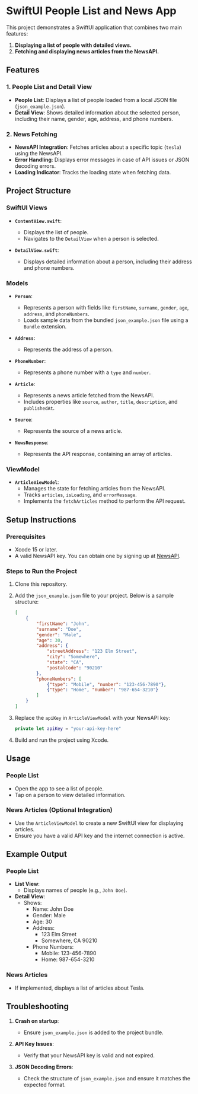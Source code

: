 # SwiftUI People List and News App

This project demonstrates a SwiftUI application that combines two main features:

1. **Displaying a list of people with detailed views.**
2. **Fetching and displaying news articles from the NewsAPI.**

## Features

### 1. People List and Detail View
- **People List**: Displays a list of people loaded from a local JSON file (`json_example.json`).
- **Detail View**: Shows detailed information about the selected person, including their name, gender, age, address, and phone numbers.

### 2. News Fetching
- **NewsAPI Integration**: Fetches articles about a specific topic (`tesla`) using the NewsAPI.
- **Error Handling**: Displays error messages in case of API issues or JSON decoding errors.
- **Loading Indicator**: Tracks the loading state when fetching data.

## Project Structure

### SwiftUI Views
- **`ContentView.swift`**:
  - Displays the list of people.
  - Navigates to the `DetailView` when a person is selected.

- **`DetailView.swift`**:
  - Displays detailed information about a person, including their address and phone numbers.

### Models
- **`Person`**:
  - Represents a person with fields like `firstName`, `surname`, `gender`, `age`, `address`, and `phoneNumbers`.
  - Loads sample data from the bundled `json_example.json` file using a `Bundle` extension.

- **`Address`**:
  - Represents the address of a person.

- **`PhoneNumber`**:
  - Represents a phone number with a `type` and `number`.

- **`Article`**:
  - Represents a news article fetched from the NewsAPI.
  - Includes properties like `source`, `author`, `title`, `description`, and `publishedAt`.

- **`Source`**:
  - Represents the source of a news article.

- **`NewsResponse`**:
  - Represents the API response, containing an array of articles.

### ViewModel
- **`ArticleViewModel`**:
  - Manages the state for fetching articles from the NewsAPI.
  - Tracks `articles`, `isLoading`, and `errorMessage`.
  - Implements the `fetchArticles` method to perform the API request.

## Setup Instructions

### Prerequisites
- Xcode 15 or later.
- A valid NewsAPI key. You can obtain one by signing up at [NewsAPI](https://newsapi.org/).

### Steps to Run the Project
1. Clone this repository.
2. Add the `json_example.json` file to your project. Below is a sample structure:

    ```json
    [
        {
            "firstName": "John",
            "surname": "Doe",
            "gender": "Male",
            "age": 30,
            "address": {
                "streetAddress": "123 Elm Street",
                "city": "Somewhere",
                "state": "CA",
                "postalCode": "90210"
            },
            "phoneNumbers": [
                {"type": "Mobile", "number": "123-456-7890"},
                {"type": "Home", "number": "987-654-3210"}
            ]
        }
    ]
    ```

3. Replace the `apiKey` in `ArticleViewModel` with your NewsAPI key:
    ```swift
    private let apiKey = "your-api-key-here"
    ```

4. Build and run the project using Xcode.

## Usage

### People List
- Open the app to see a list of people.
- Tap on a person to view detailed information.

### News Articles (Optional Integration)
- Use the `ArticleViewModel` to create a new SwiftUI view for displaying articles.
- Ensure you have a valid API key and the internet connection is active.

## Example Output

### People List
- **List View**:
  - Displays names of people (e.g., `John Doe`).
- **Detail View**:
  - Shows:
    - Name: John Doe
    - Gender: Male
    - Age: 30
    - Address:
      - 123 Elm Street
      - Somewhere, CA 90210
    - Phone Numbers:
      - Mobile: 123-456-7890
      - Home: 987-654-3210

### News Articles
- If implemented, displays a list of articles about Tesla.

## Troubleshooting

1. **Crash on startup**:
   - Ensure `json_example.json` is added to the project bundle.

2. **API Key Issues**:
   - Verify that your NewsAPI key is valid and not expired.

3. **JSON Decoding Errors**:
   - Check the structure of `json_example.json` and ensure it matches the expected format.


